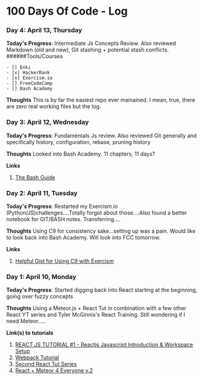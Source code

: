 # 100 Days Of Code - Log

<!---
[//]: #### Day 0: February 30, 2016 (Example 1)
    ##### (delete me or comment me out)
    
    **Today's Progress**: Fixed CSS, worked on canvas functionality for the app.
    
    **Thoughts:** I really struggled with CSS, but, overall, I feel like I am slowly getting better at it. Canvas is still new for me, but I managed to figure out some basic functionality.
    
    **Link to work:** [Calculator App](http://www.example.com)

    ### Day 0: February 30, 2016 (Example 2)
    ##### (delete me or comment me out)
    
    **Today's Progress**: Fixed CSS, worked on canvas functionality for the app.
    
    **Thoughts**: I really struggled with CSS, but, overall, I feel like I am slowly getting better at it. Canvas is still new for me, but I managed to figure out some basic functionality.
    
    **Link(s) to work**: [Calculator App](http://www.example.com)

-->

### Day 4: April 13, Thursday

**Today's Progress**: Intermediate Js Concepts Review. Also reviewed Markdown (old and new), Git stashing + potential stash conflicts.
    ######Tools/Courses
    
    - [] Enki
    - [x] HackerRank
    - [x] Exercism.io
    - [] FreeCodeCamp
    - [] Bash Academy


**Thoughts** This is by far the easiest repo ever mainained. I mean, true, there are zero real working files but the log.

### Day 3: April 12, Wednesday

**Today's Progress**: Fundamentals Js review.  Also reviewed Git generally and specifically history, configuration, rebase, pruning history

**Thoughts** Looked into Bash Academy. 11 chapters, 11 days? 

**Links**
1. [The Bash Guide](http://guide.bash.academy/)


### Day 2: April 11, Tuesday

**Today's Progress**: Restarted my Exercism.io (Python/JS)challenges....Totally forgot about those....Also found a better notebook for GIT/BASH notes. Transferring....

**Thoughts** Using C9 for consistency sake...setting up was a pain. Would like to look back into Bash Academy. Will look into FCC tomorrow.

**Links**
1. [Helpful Gist for Using C9 with Exercism](https://gist.github.com/jcdavison/eaa6756472552214ac16)

### Day 1: April 10, Monday

**Today's Progress**: Started digging back into React starting at the beginning, going over fuzzy concepts

**Thoughts** Using a Meteor.js + React Tut in combination with a few other React YT series and Tyler McGinnis's React Training. Still wondering if I need Meteor.....

**Link(s) to tutorials**
1. [REACT JS TUTORIAL #1 - Reactjs Javascript Introduction & Workspace Setup](https://www.youtube.com/watch?v=MhkGQAoc7bc&index=1&list=PLoYCgNOIyGABj2GQSlDRjgvXtqfDxKm5b)
2. [Webpack Tutorial](https://www.youtube.com/watch?annotation_id=annotation_4139363737&feature=iv&src_vid=MhkGQAoc7bc&v=9kJVYpOqcVU)
3. [Second React Tut Series](https://www.youtube.com/watch?v=2NLgQMs2hOw&list=PL6gx4Cwl9DGBuKtLgPR_zWYnrwv-JllpA&index=2)
4. [React + Meteor 4 Everyone v.2](https://www.youtube.com/watch?v=V3ZGcBLBNVE&list=PLLnpHn493BHGGHRmdXip3GswwLWY9S6of&index=4)
